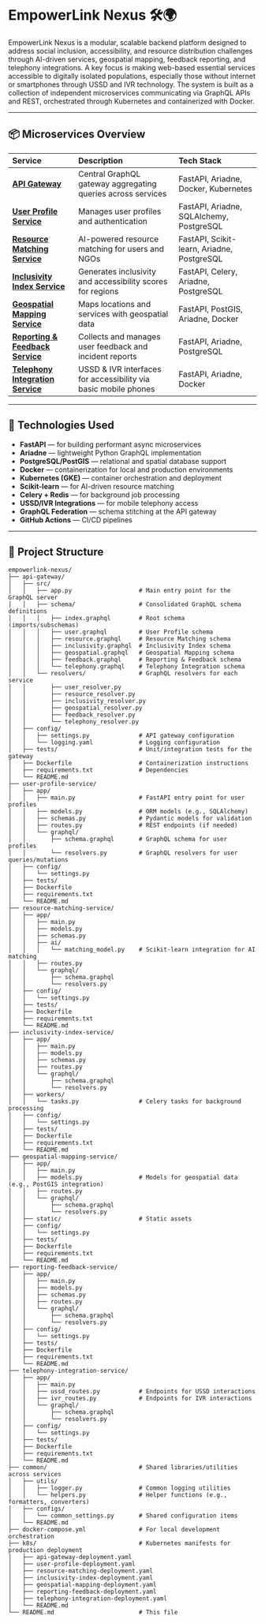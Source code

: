 # EmpowerLink Nexus 🛠️🌍

EmpowerLink Nexus is a modular, scalable backend platform designed to address social inclusion, accessibility, and resource distribution challenges
through AI-driven services, geospatial mapping, feedback reporting, and telephony integrations. A key focus is making web-based essential services
accessible to digitally isolated populations, especially those without internet or smartphones through USSD and IVR technology.
The system is built as a collection of independent microservices communicating via GraphQL APIs and REST, orchestrated through Kubernetes and containerized with Docker.

---

## 📦 Microservices Overview

| Service                       | Description                                                | Tech Stack                                 |
|:-----------------------------|:-----------------------------------------------------------|:-------------------------------------------|
| **[API Gateway](https://github.com/MissTipo/EmpowerLink-Nexus/tree/main/services/api-gateway)**               | Central GraphQL gateway aggregating queries across services | FastAPI, Ariadne, Docker, Kubernetes       |
| **[User Profile Service](https://github.com/MissTipo/EmpowerLink-Nexus/tree/main/services/user-profile-service)**     | Manages user profiles and authentication                     | FastAPI, Ariadne, SQLAlchemy, PostgreSQL   |
| **[Resource Matching Service](https://github.com/MissTipo/EmpowerLink-Nexus/tree/main/services/resource-matching-service)** | AI-powered resource matching for users and NGOs               | FastAPI, Scikit-learn, Ariadne, PostgreSQL |
| **[Inclusivity Index Service](https://github.com/MissTipo/EmpowerLink-Nexus/tree/main/services/inclusivity-index-service)** | Generates inclusivity and accessibility scores for regions    | FastAPI, Celery, Ariadne, PostgreSQL       |
| **[Geospatial Mapping Service](https://github.com/MissTipo/EmpowerLink-Nexus/tree/main/services/geospatial-mapping-service)** | Maps locations and services with geospatial data               | FastAPI, PostGIS, Ariadne, Docker          |
| **[Reporting & Feedback Service](https://github.com/MissTipo/EmpowerLink-Nexus/tree/main/services/reporting-feedback-service)** | Collects and manages user feedback and incident reports        | FastAPI, Ariadne, PostgreSQL               |
| **[Telephony Integration Service](https://github.com/MissTipo/EmpowerLink-Nexus/tree/main/services/telephony-integration-service)** | USSD & IVR interfaces for accessibility via basic mobile phones | FastAPI, Ariadne, Docker                   |

---

## 🚀 Technologies Used

- **FastAPI** — for building performant async microservices
- **Ariadne** — lightweight Python GraphQL implementation
- **PostgreSQL/PostGIS** — relational and spatial database support
- **Docker** — containerization for local and production environments
- **Kubernetes (GKE)** — container orchestration and deployment
- **Scikit-learn** — for AI-driven resource matching
- **Celery + Redis** — for background job processing
- **USSD/IVR Integrations** — for mobile telephony access
- **GraphQL Federation** — schema stitching at the API gateway
- **GitHub Actions** — CI/CD pipelines

---

## 📂 Project Structure
```plaintext
empowerlink-nexus/
├── api-gateway/
│   ├── src/
│   │   ├── app.py                   # Main entry point for the GraphQL server
│   │   ├── schema/                  # Consolidated GraphQL schema definitions
│   │   │   ├── index.graphql        # Root schema (imports/subschemas)
│   │   │   ├── user.graphql         # User Profile schema
│   │   │   ├── resource.graphql     # Resource Matching schema
│   │   │   ├── inclusivity.graphql  # Inclusivity Index schema
│   │   │   ├── geospatial.graphql   # Geospatial Mapping schema
│   │   │   ├── feedback.graphql     # Reporting & Feedback schema
│   │   │   └── telephony.graphql    # Telephony Integration schema
│   │   └── resolvers/               # GraphQL resolvers for each service
│   │       ├── user_resolver.py
│   │       ├── resource_resolver.py
│   │       ├── inclusivity_resolver.py
│   │       ├── geospatial_resolver.py
│   │       ├── feedback_resolver.py
│   │       └── telephony_resolver.py
│   ├── config/
│   │   ├── settings.py              # API gateway configuration
│   │   └── logging.yaml             # Logging configuration
│   ├── tests/                       # Unit/integration tests for the gateway
│   ├── Dockerfile                   # Containerization instructions
│   ├── requirements.txt             # Dependencies
│   └── README.md
├── user-profile-service/
│   ├── app/
│   │   ├── main.py                  # FastAPI entry point for user profiles
│   │   ├── models.py                # ORM models (e.g., SQLAlchemy)
│   │   ├── schemas.py               # Pydantic models for validation
│   │   ├── routes.py                # REST endpoints (if needed)
│   │   └── graphql/
│   │       ├── schema.graphql       # GraphQL schema for user profiles
│   │       └── resolvers.py         # GraphQL resolvers for user queries/mutations
│   ├── config/
│   │   └── settings.py
│   ├── tests/
│   ├── Dockerfile
│   ├── requirements.txt
│   └── README.md
├── resource-matching-service/
│   ├── app/
│   │   ├── main.py
│   │   ├── models.py
│   │   ├── schemas.py
│   │   ├── ai/
│   │   │   └── matching_model.py    # Scikit-learn integration for AI matching
│   │   ├── routes.py
│   │   └── graphql/
│   │       ├── schema.graphql
│   │       └── resolvers.py
│   ├── config/
│   │   └── settings.py
│   ├── tests/
│   ├── Dockerfile
│   ├── requirements.txt
│   └── README.md
├── inclusivity-index-service/
│   ├── app/
│   │   ├── main.py
│   │   ├── models.py
│   │   ├── schemas.py
│   │   ├── routes.py
│   │   └── graphql/
│   │       ├── schema.graphql
│   │       └── resolvers.py
│   ├── workers/
│   │   └── tasks.py                 # Celery tasks for background processing
│   ├── config/
│   │   └── settings.py
│   ├── tests/
│   ├── Dockerfile
│   ├── requirements.txt
│   └── README.md
├── geospatial-mapping-service/
│   ├── app/
│   │   ├── main.py
│   │   ├── models.py                # Models for geospatial data (e.g., PostGIS integration)
│   │   ├── routes.py
│   │   └── graphql/
│   │       ├── schema.graphql
│   │       └── resolvers.py
│   ├── static/                      # Static assets
│   ├── config/
│   │   └── settings.py
│   ├── tests/
│   ├── Dockerfile
│   ├── requirements.txt
│   └── README.md
├── reporting-feedback-service/
│   ├── app/
│   │   ├── main.py
│   │   ├── models.py
│   │   ├── schemas.py
│   │   ├── routes.py
│   │   └── graphql/
│   │       ├── schema.graphql
│   │       └── resolvers.py
│   ├── config/
│   │   └── settings.py
│   ├── tests/
│   ├── Dockerfile
│   ├── requirements.txt
│   └── README.md
├── telephony-integration-service/
│   ├── app/
│   │   ├── main.py
│   │   ├── ussd_routes.py           # Endpoints for USSD interactions
│   │   ├── ivr_routes.py            # Endpoints for IVR interactions
│   │   └── graphql/
│   │       ├── schema.graphql
│   │       └── resolvers.py
│   ├── config/
│   │   └── settings.py
│   ├── tests/
│   ├── Dockerfile
│   ├── requirements.txt
│   └── README.md
├── common/                          # Shared libraries/utilities across services
│   ├── utils/
│   │   ├── logger.py                # Common logging utilities
│   │   └── helpers.py               # Helper functions (e.g., formatters, converters)
│   ├── configs/
│   │   └── common_settings.py       # Shared configuration items
│   └── README.md
├── docker-compose.yml               # For local development orchestration
├── k8s/                             # Kubernetes manifests for production deployment
│   ├── api-gateway-deployment.yaml
│   ├── user-profile-deployment.yaml
│   ├── resource-matching-deployment.yaml
│   ├── inclusivity-index-deployment.yaml
│   ├── geospatial-mapping-deployment.yaml
│   ├── reporting-feedback-deployment.yaml
│   ├── telephony-integration-deployment.yaml
│   └── README.md
└── README.md                        # This file

```

